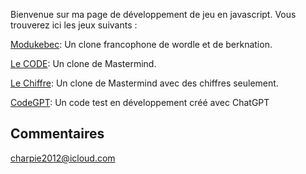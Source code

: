 Bienvenue sur ma page de développement de jeu en javascript. Vous trouverez ici les jeux suivants :

[Modukebec](https://charpie2000.github.io/modukebec/): Un clone francophone de wordle et de berknation.

[Le CODE](https://charpie2000.github.io/code/): Un clone de Mastermind.

[Le Chiffre](https://charpie2000.github.io/chiffre/): Un clone de Mastermind avec des chiffres seulement.

[CodeGPT](https://charpie2000.github.io/codegpt/): Un code test en développement créé avec ChatGPT


## Commentaires

[charpie2012@icloud.com](mailto:charpie2012@icloud.com?subject=Commentaire)
